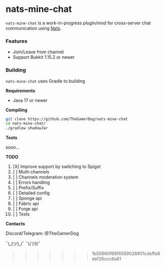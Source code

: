 # nats-mine-chat
 
`nats-mine-chat` is a work-in-progress plugin/mod for cross-server chat communication using [Nats](https://nats.io/). 

### Features
* Join/Leave from channel
* Support Bukkit 1.15.2 or newer

### Building
`nats-mine-chat` uses Gradle to building

**Requirements**
* Java 17 or newer

**Compiling**

```bash
git clone https://github.com/TheGamerDog/nats-mine-chat
cd nats-mine-chat/
./gradlew shadowJar
```

**Tests**

soon...


**TODO**

1. [X] Improve support by switching to Spigot
2. [ ] Multi-channels
3. [ ] Channels moderation system
4. [ ] Errors handling
5. [ ] Prefix/Suffix
6. [ ] Detailed config
7. [ ] Sponge api
8. [ ] Fabric api
9. [ ] Forge api
10. [ ] Tests

**Contacts**

Discord/Telegram: @TheGamerDog

¯\\\_(ツ)\_/¯
¯\\_(ツ)_/¯
>>>>>>> 1b50660f68f6569028901cdeffa8def26ccc6a81

